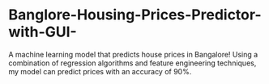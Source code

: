 # Banglore-Housing-Prices-Predictor-with-GUI-
A machine learning model that predicts house prices in Bangalore! Using a combination of regression algorithms and feature engineering techniques, my model can predict prices with an accuracy of 90%.
